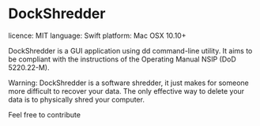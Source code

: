 DockShredder
============

licence: MIT
language: Swift
platform: Mac OSX 10.10+

DockShredder is a GUI application using dd command-line utility.
It aims to be compliant with the instructions of the Operating Manual NSIP (DoD 5220.22-M).

Warning: DockShredder is a software shredder, it just makes for someone more difficult to recover your data. The only effective way to delete your data is to physically shred your computer.

Feel free to contribute